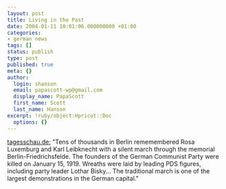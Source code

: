 ```yaml
---
layout: post
title: Living in the Past
date: 2004-01-11 10:01:06.000000000 +01:00
categories:
- german news
tags: []
status: publish
type: post
published: true
meta: {}
author:
  login: shanson
  email: papascott-wp@gmail.com
  display_name: PapaScott
  first_name: Scott
  last_name: Hanson
excerpt: !ruby/object:Hpricot::Doc
  options: {}
---
```

<p><a title="tagesschau.de : Gedenken an Rosa Luxemburg und Karl Liebknecht" href="http://www.tagesschau.de/aktuell/meldungen/0,1185,OID2829678_REF1,00.html">tagesschau.de:</a> "Tens of thousands in Berlin rememembered Rosa Luxemburg and Karl Leibknecht with a silent march through the memorial Berlin-Friedrichsfelde. The founders of the German Communist Party were killed on January 15, 1919. Wreaths were laid by leading PDS figures, including party leader Lothar Bisky... The traditional march is one of the largest demonstrations in the German capital."</p>
